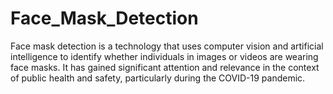 # Face_Mask_Detection
Face mask detection is a technology that uses computer vision and artificial intelligence to identify whether individuals in images or videos are wearing face masks. It has gained significant attention and relevance in the context of public health and safety, particularly during the COVID-19 pandemic.
